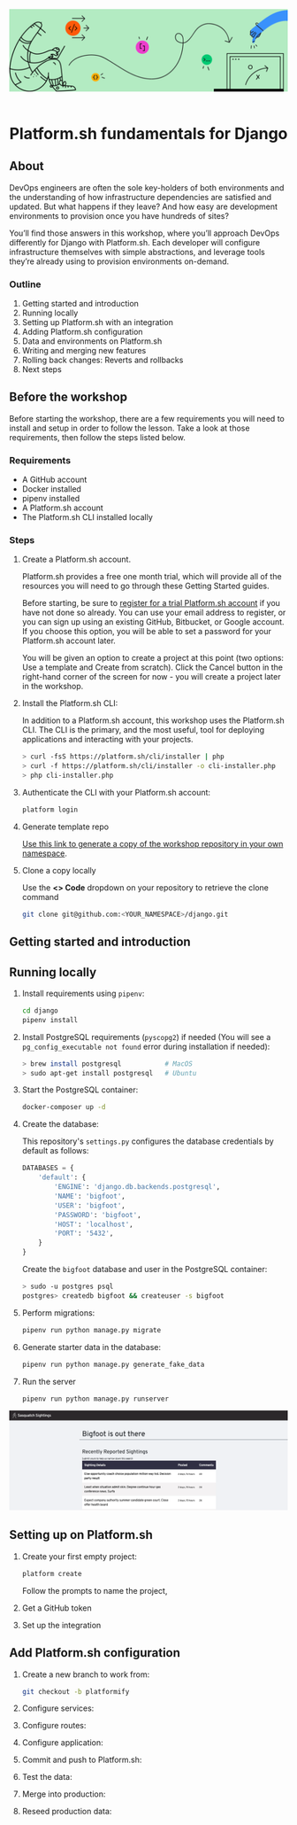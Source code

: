 <div align="center">
   <img title="a title" alt="Alt text" src="images/github/git-hub-demos.png">
   <br/><br/>
   <h1>Platform.sh fundamentals for Django</h1>
</div>

## About

DevOps engineers are often the sole key-holders of both environments and the understanding of how infrastructure dependencies are satisfied and updated. But what happens if they leave? And how easy are development environments to provision once you have hundreds of sites?

You’ll find those answers in this workshop, where you’ll approach DevOps differently for Django with Platform.sh. Each developer will configure infrastructure themselves with simple abstractions, and leverage tools they’re already using to provision environments on-demand.

### Outline

1. Getting started and introduction
1. Running locally
1. Setting up Platform.sh with an integration
1. Adding Platform.sh configuration
1. Data and environments on Platform.sh
1. Writing and merging new features
1. Rolling back changes: Reverts and rollbacks
1. Next steps

## Before the workshop

Before starting the workshop, there are a few requirements you will need to install and setup in order to follow the lesson.
Take a look at those requirements, then follow the steps listed below.

### Requirements

- A GitHub account
- Docker installed
- pipenv installed
- A Platform.sh account
- The Platform.sh CLI installed locally

### Steps

1. Create a Platform.sh account.

    Platform.sh provides a free one month trial, which will provide all of the resources you will need to go through these Getting Started guides.

    Before starting, be sure to [register for a trial Platform.sh account](https://auth.api.platform.sh/register) if you have not done so already. You can use your email address to register, or you can sign up using an existing GitHub, Bitbucket, or Google account. If you choose this option, you will be able to set a password for your Platform.sh account later.

    You will be given an option to create a project at this point (two options: Use a template and Create from scratch). Click the Cancel button in the right-hand corner of the screen for now - you will create a project later in the workshop.

1. Install the Platform.sh CLI:

    In addition to a Platform.sh account, this workshop uses the Platform.sh CLI. The CLI is the primary, and the most useful, tool for deploying applications and interacting with your projects.

    ```bash
    > curl -fsS https://platform.sh/cli/installer | php                 # Linux/MacOS
    > curl -f https://platform.sh/cli/installer -o cli-installer.php    # Windows
    > php cli-installer.php
    ```

1. Authenticate the CLI with your Platform.sh account:

    ```bash
    platform login
    ```

1. Generate template repo

    [Use this link to generate a copy of the workshop repository in your own namespace](https://github.com/platformsh-workshops/django/generate).

1. Clone a copy locally

    Use the **<> Code** dropdown on your repository to retrieve the clone command

    ```bash
    git clone git@github.com:<YOUR_NAMESPACE>/django.git
    ```

## Getting started and introduction

## Running locally
 
1. Install requirements using `pipenv`:

   ```bash
   cd django
   pipenv install
   ```

1. Install PostgreSQL requirements (`pyscopg2`) if needed (You will see a `pg_config_executable not found` error during installation if needed):

   ```bash
   > brew install postgresql           # MacOS
   > sudo apt-get install postgresql   # Ubuntu
   ```

1. Start the PostgreSQL container:

    ```bash
    docker-composer up -d
    ```

1. Create the database:

    This repository's `settings.py` configures the database credentials by default as follows:

    ```python
    DATABASES = {
        'default': {
            'ENGINE': 'django.db.backends.postgresql',
            'NAME': 'bigfoot',
            'USER': 'bigfoot',
            'PASSWORD': 'bigfoot',
            'HOST': 'localhost',
            'PORT': '5432',
        }
    }
    ```

    Create the `bigfoot` database and user in the PostgreSQL container:

    ```bash
    > sudo -u postgres psql
    postgres> createdb bigfoot && createuser -s bigfoot
    ```

1. Perform migrations:

    ```bash
    pipenv run python manage.py migrate
    ```

1. Generate starter data in the database:

    ```bash
    pipenv run python manage.py generate_fake_data
    ```

1. Run the server

    ```bash
    pipenv run python manage.py runserver
    ```

<div align="center">
<img title="a title" alt="Alt text" src="images/app-preview.png">
</div>


## Setting up on Platform.sh

1. Create your first empty project:

    ```bash
    platform create
    ```

    Follow the prompts to name the project, 

1. Get a GitHub token

1. Set up the integration

## Add Platform.sh configuration

1. Create a new branch to work from:

    ```bash
    git checkout -b platformify
    ```

1. Configure services:

1. Configure routes:

1. Configure application:

1. Commit and push to Platform.sh:

1. Test the data:

1. Merge into production:

1. Reseed production data: